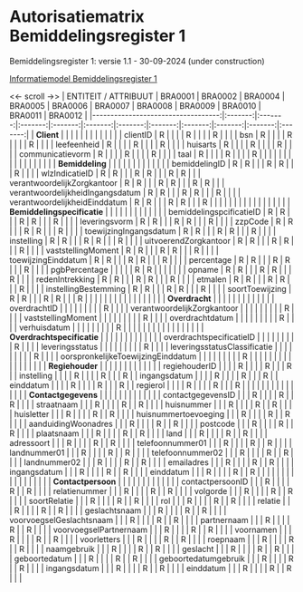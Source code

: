 # Autorisatiematrix Bemiddelingsregister 1
Bemiddelingsregister 1: versie 1.1 - 30-09-2024 (under construction)

[Informatiemodel Bemiddelingsregister 1](https://informatiemodel.istandaarden.nl/informatiemodel/iwlz/netwerk/bemiddelingsregister-1/)

<<- scroll ->>
|             ENTITEIT   / ATTRIBUUT | BRA0001 | BRA0002 | BRA0004 | BRA0005 | BRA0006 | BRA0007 | BRA0008 | BRA0009 | BRA0010 | BRA0011 | BRA0012 |
|-----------------------------------:|:-------:|:-------:|:-------:|:-------:|:-------:|:-------:|:-------:|:-------:|:-------:|:-------:|:-------:|
|                        **Client**  |         |         |         |         |         |         |         |         |         |         |         |
|                           clientID |    R    |         |         |         |    R    |         |         |         |    R    |         |         |
|                                bsn |    R    |         |         |         |    R    |         |         |         |    R    |         |         |
|                        leefeenheid |    R    |         |         |         |    R    |         |         |         |    R    |         |         |
|                           huisarts |    R    |         |         |         |    R    |         |         |         |    R    |         |         |
|                   communicatievorm |    R    |         |         |         |    R    |         |         |         |    R    |         |         |
|                              taal  |    R    |         |         |         |    R    |         |         |         |    R    |         |         |
|                                    |         |         |         |         |         |         |         |         |         |         |         |
|                    **Bemiddeling** |         |         |         |         |         |         |         |         |         |         |         |
|                      bemiddelingID |    R    |    R    |         |         |    R    |    R    |         |         |    R    |         |         |
|                     wlzIndicatieID |    R    |    R    |         |         |    R    |    R    |         |         |    R    |    R    |         |
|        verantwoordelijkZorgkantoor |    R    |    R    |         |         |    R    |    R    |         |         |    R    |    R    |         |
|   verantwoordelijkheidIngangsdatum |    R    |    R    |         |         |    R    |    R    |         |         |    R    |         |         |
|      verantwoordelijkheidEinddatum |    R    |    R    |         |         |    R    |    R    |         |         |    R    |         |         |
|                                    |         |         |         |         |         |         |         |         |         |         |         |
|        **Bemiddelingspecificatie** |         |         |         |         |         |         |         |         |         |         |         |
|           bemiddelingspcificatieID |    R    |    R    |         |         |    R    |    R    |         |         |    R    |         |         |
|                     leveringsvorm  |    R    |    R    |         |         |    R    |    R    |         |         |    R    |         |         |
|                            zzpCode |    R    |    R    |         |         |    R    |    R    |         |         |    R    |         |         |
|            toewijzingIngangsdatum  |    R    |    R    |         |         |    R    |    R    |         |         |    R    |         |         |
|                         instelling |    R    |    R    |         |         |    R    |    R    |         |         |    R    |         |         |
|              uitvoerendZorgkantoor |    R    |    R    |         |         |    R    |    R    |         |         |    R    |         |         |
|                 vaststellingMoment |    R    |    R    |         |         |    R    |    R    |         |         |    R    |         |         |
|                toewijzingEinddatum |    R    |    R    |         |         |    R    |    R    |         |         |    R    |         |         |
|                        percentage  |    R    |    R    |         |         |    R    |    R    |         |         |    R    |         |         |
|                      pgbPercentage |         |         |         |         |    R    |    R    |         |         |         |         |         |
|                             opname |    R    |    R    |         |         |    R    |    R    |         |         |    R    |         |         |
|                    redenIntrekking |    R    |    R    |         |         |    R    |    R    |         |         |    R    |         |         |
|                            etmalen |    R    |    R    |         |         |    R    |    R    |         |         |    R    |         |         |
|               instellingBestemming |    R    |    R    |         |         |    R    |    R    |         |         |    R    |         |         |
|                    soortToewijzing |    R    |    R    |         |         |    R    |    R    |         |         |    R    |         |         |
|                                    |         |         |         |         |         |         |         |         |         |         |         |
|                     **Overdracht** |         |         |         |         |         |         |         |         |         |         |         |
|                       overdrachtID |         |         |         |         |         |         |         |         |    R    |         |         |
|        verantwoordelijkZorgkantoor |         |         |         |         |         |         |         |         |    R    |         |         |
|                 vaststellingMoment |         |         |         |         |         |         |         |         |    R    |         |         |
|                    overdrachtdatum |         |         |         |         |         |         |         |         |    R    |         |         |
|                       verhuisdatum |         |         |         |         |         |         |         |         |    R    |         |         |
|                                    |         |         |         |         |         |         |         |         |         |         |         |
|         **Overdrachtspecificatie** |         |         |         |         |         |         |         |         |         |         |         |
|           overdrachtspecificatieID |         |         |         |         |         |         |         |         |    R    |         |         |
|                    leveringsstatus |         |         |         |         |         |         |         |         |    R    |         |         |
|       leveringsstatusClassificatie |         |         |         |         |         |         |         |         |    R    |         |         |
| oorspronkelijkeToewijzingEinddatum |         |         |         |         |         |         |         |         |    R    |         |         |
|                                    |         |         |         |         |         |         |         |         |         |         |         |
|                    **Regiehouder** |         |         |         |         |         |         |         |         |         |         |         |
|                      regiehouderID |         |         |         |    R    |         |         |         |    R    |         |         |    R    |
|                         instelling |         |         |         |    R    |         |         |         |    R    |         |         |    R    |
|                       ingangsdatum |         |         |         |    R    |         |         |         |    R    |         |         |    R    |
|                          einddatum |         |         |         |    R    |         |         |         |    R    |         |         |    R    |
|                           regierol |         |         |         |    R    |         |         |         |    R    |         |         |    R    |
|                                    |         |         |         |         |         |         |         |         |         |         |         |
|                **Contactgegevens** |         |         |         |         |         |         |         |         |         |         |         |
|                  contactgegevensID |         |         |    R    |         |         |         |    R    |         |    R    |         |         |
|                         straatnaam |         |         |    R    |         |         |         |    R    |         |    R    |         |         |
|                         huisnummer |         |         |    R    |         |         |         |    R    |         |    R    |         |         |
|                         huisletter |         |         |    R    |         |         |         |    R    |         |    R    |         |         |
|               huisnummertoevoeging |         |         |    R    |         |         |         |    R    |         |    R    |         |         |
|                aanduidingWoonadres |         |         |    R    |         |         |         |    R    |         |    R    |         |         |
|                           postcode |         |         |    R    |         |         |         |    R    |         |    R    |         |         |
|                         plaatsnaam |         |         |    R    |         |         |         |    R    |         |    R    |         |         |
|                               land |         |         |    R    |         |         |         |    R    |         |    R    |         |         |
|                         adressoort |         |         |    R    |         |         |         |    R    |         |    R    |         |         |
|                   telefoonnummer01 |         |         |    R    |         |         |         |    R    |         |    R    |         |         |
|                       landnummer01 |         |         |    R    |         |         |         |    R    |         |    R    |         |         |
|                   telefoonnummer02 |         |         |    R    |         |         |         |    R    |         |    R    |         |         |
|                       landnummer02 |         |         |    R    |         |         |         |    R    |         |    R    |         |         |
|                         emailadres |         |         |    R    |         |         |         |    R    |         |    R    |         |         |
|                       ingangsdatum |         |         |    R    |         |         |         |    R    |         |    R    |         |         |
|                          einddatum |         |         |    R    |         |         |         |    R    |         |    R    |         |         |
|                                    |         |         |         |         |         |         |         |         |         |         |         |
|                 **Contactpersoon** |         |         |         |         |         |         |         |         |         |         |         |
|                   contactpersoonID |         |         |    R    |         |         |         |    R    |         |    R    |         |         |
|                      relatienummer |         |         |    R    |         |         |         |    R    |         |    R    |         |         |
|                           volgorde |         |         |    R    |         |         |         |    R    |         |    R    |         |         |
|                       soortRelatie |         |         |    R    |         |         |         |    R    |         |    R    |         |         |
|                                rol |         |         |    R    |         |         |         |    R    |         |    R    |         |         |
|                            relatie |         |         |    R    |         |         |         |    R    |         |    R    |         |         |
|                      geslachtsnaam |         |         |    R    |         |         |         |    R    |         |    R    |         |         |
|           voorvoegselGeslachtsnaam |         |         |    R    |         |         |         |    R    |         |    R    |         |         |
|                        partnernaam |         |         |    R    |         |         |         |    R    |         |    R    |         |         |
|             voorvoegselPartnernaam |         |         |    R    |         |         |         |    R    |         |    R    |         |         |
|                          voornamen |         |         |    R    |         |         |         |    R    |         |    R    |         |         |
|                        voorletters |         |         |    R    |         |         |         |    R    |         |    R    |         |         |
|                           roepnaam |         |         |    R    |         |         |         |    R    |         |    R    |         |         |
|                        naamgebruik |         |         |    R    |         |         |         |    R    |         |    R    |         |         |
|                           geslacht |         |         |    R    |         |         |         |    R    |         |    R    |         |         |
|                      geboortedatum |         |         |    R    |         |         |         |    R    |         |    R    |         |         |
|               geboortedatumgebruik |         |         |    R    |         |         |         |    R    |         |    R    |         |         |
|                       ingangsdatum |         |         |    R    |         |         |         |    R    |         |    R    |         |         |
|                          einddatum |         |         |    R    |         |         |         |    R    |         |    R    |         |         |
 
